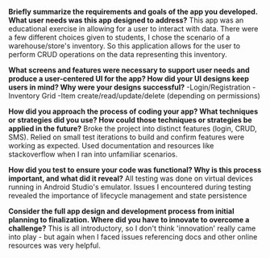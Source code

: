 **Briefly summarize the requirements and goals of the app you developed. What user needs was this app designed to address?**
This app was an educational exercise in allowing for a user to interact with data. There were a few different choices given to students, I chose the scenario of a warehouse/store's inventory. So this application allows for the user to perform CRUD operations on the data representing this inventory.

**What screens and features were necessary to support user needs and produce a user-centered UI for the app? How did your UI designs keep users in mind? Why were your designs successful?**
-Login/Registration
-Inventory Grid
-Item create/read/update/delete (depending on permissions)

**How did you approach the process of coding your app? What techniques or strategies did you use? How could those techniques or strategies be applied in the future?**
Broke the project into distinct features (login, CRUD, SMS). Relied on small test iterations to build and confirm features were working as expected. Used documentation and resources like stackoverflow when I ran into unfamiliar scenarios.

**How did you test to ensure your code was functional? Why is this process important, and what did it reveal?**
All testing was done on virtual devices running in Android Studio's emulator. Issues I encountered during testing revealed the importance of lifecycle management and state persistence

**Consider the full app design and development process from initial planning to finalization. Where did you have to innovate to overcome a challenge?**
This is all introductory, so I don't think 'innovation' really came into play - but again when I faced issues referencing docs and other online resources was very helpful.
